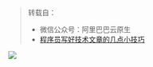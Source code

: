 > 转载自：
> - 微信公众号：阿里巴巴云原生
> - [程序员写好技术文章的几点小技巧](https://mp.weixin.qq.com/s/C_HfuSaAyB7MqAu6VFMCsQ)

![](https://tva1.sinaimg.cn/large/008i3skNgy1grgo6rd0exj30u06cs7wj.jpg)